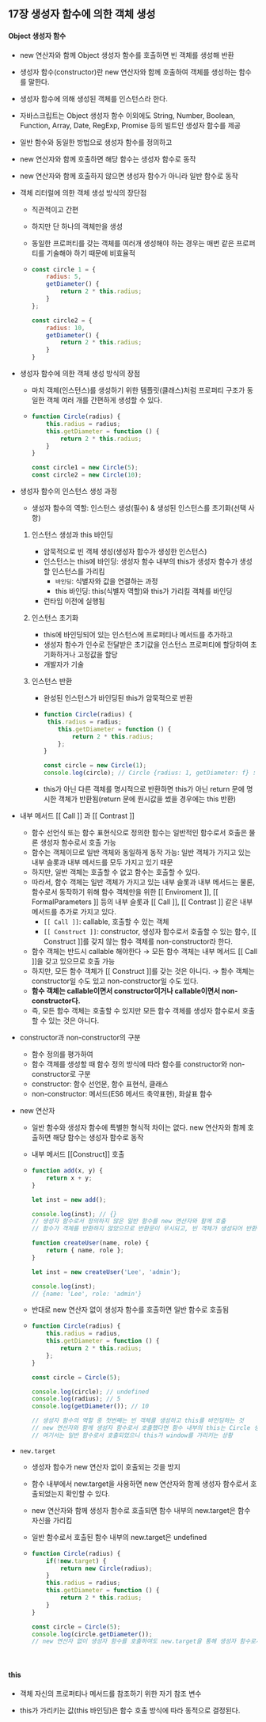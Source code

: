 ## 17장 생성자 함수에 의한 객체 생성

#### Object 생성자 함수

- new 연산자와 함께 Object 생성자 함수를 호출하면 빈 객체를 생성해 반환

- 생성자 함수(constructor)란 new 연산자와 함께 호출하여 객체를 생성하는 함수를 말한다.

- 생성자 함수에 의해 생성된 객체를 인스턴스라 한다.

- 자바스크립트는 Object 생성자 함수 이외에도 String, Number, Boolean, Function, Array, Date, RegExp, Promise 등의 빌트인 생성자 함수를 제공

- 일반 함수와 동일한 방법으로 생성자 함수를 정의하고

- new 연산자와 함께 호출하면 해당 함수는 생성자 함수로 동작

- new 연산자와 함께 호출하지 않으면 생성자 함수가 아니라 일반 함수로 동작

- 객체 리터럴에 의한 객체 생성 방식의 장단점

  - 직관적이고 간편

  - 하지만 단 하나의 객체만을 생성

  - 동일한 프로퍼티를 갖는 객체를 여러개 생성해야 하는 경우는 매번 같은 프로퍼티를 기술해야 하기 때문에 비효율적

  - ```javascript
    const circle 1 = {
        radius: 5,
        getDiameter() {
            return 2 * this.radius;
        }
    };
    
    const circle2 = {
        radius: 10,
        getDiameter() {
            return 2 * this.radius;
        }
    }
    ```

- 생성자 함수에 의한 객체 생성 방식의 장점

  - 마치 객체(인스턴스)를 생성하기 위한 템플릿(클래스)처럼 프로퍼티 구조가 동일한 객체 여러 개를 간편하게 생성할 수 있다.

  - ```javascript
    function Circle(radius) {
        this.radius = radius;
        this.getDiameter = function () {
            return 2 * this.radius;
        }
    }
    
    const circle1 = new Circle(5);
    const circle2 = new Circle(10);
    ```

- 생성자 함수의 인스턴스 생성 과정

  - 생성자 함수의 역할: 인스턴스 생성(필수) & 생성된 인스턴스를 초기화(선택 사항)

  1. 인스턴스 생성과 this 바인딩

     - 암묵적으로 빈 객체 생성(생성자 함수가 생성한 인스턴스)
     - 인스턴스는 this에 바인딩: 생성자 함수 내부의 this가 생성자 함수가 생성할 인스턴스를 가리킴
       - `바인딩`: 식별자와 값을 연결하는 과정
       - this 바인딩: this(식별자 역할)와 this가 가리킬 객체를 바인딩
     - 런타임 이전에 실행됨

  2. 인스턴스 초기화

     - this에 바인딩되어 있는 인스턴스에 프로퍼티나 메서드를 추가하고
     - 생성자 함수가 인수로 전달받은 초기값을 인스턴스 프로퍼티에 할당하여 초기화하거나 고정값을 할당
     - 개발자가 기술

  3. 인스턴스 반환

     - 완성된 인스턴스가 바인딩된 this가 암묵적으로 반환

     - ```javascript
       function Circle(radius) {
       	this.radius = radius;
           this.getDiameter = function () {
               return 2 * this.radius;
           };
       }
       
       const circle = new Circle(1);
       console.log(circle); // Circle {radius: 1, getDiameter: f} : this에 바인딩된 객체가 반환됨
       ```

     - this가 아닌 다른 객체를 명시적으로 반환하면 this가 아닌 return 문에 명시한 객체가 반환됨(return 문에 원시값을 썼을 경우에는 this 반환)

- 내부 메서드 [[ Call ]] 과 [[ Contrast ]]

  - 함수 선언식 또는 함수 표현식으로 정의한 함수는 일반적인 함수로서 호출은 물론 생성자 함수로서 호출 가능
  - 함수는 객체이므로 일반 객체와 동일하게 동작 가능: 일반 객체가 가지고 있는 내부 슬롯과 내부 메서드를 모두 가지고 있기 때문
  - 하지만, 일반 객체는 호출할 수 없고 함수는 호출할 수 있다.
  - 따라서, 함수 객체는 일반 객체가 가지고 있는 내부 슬롯과 내부 메서드는 물론, 함수로서 동작하기 위해 함수 객체만을 위한 [[ Enviroment ]], [[ FormalParameters ]] 등의 내부 슬롯과 [[ Call ]], [[ Contrast ]] 같은 내부 메서드를 추가로 가지고 있다.
    - `[[ Call ]]`: callable, 호출할 수 있는 객체
    - `[[ Construct ]]`: constructor, 생성자 함수로서 호출할 수 있는 함수, [[ Construct ]]를 갖지 않는 함수 객체를 non-constructor라 한다.
  - 함수 객체는 반드시 callable 해야한다 → 모든 함수 객체는 내부 메서드 [[ Call ]]을 갖고 있으므로 호출 가능
  - 하지만, 모든 함수 객체가 [[ Construct ]]를 갖는 것은 아니다. → 함수 객체는 constructor일 수도 있고 non-constructor일 수도 있다.
  - **함수 객체는 callable이면서 constructor이거나 callable이면서 non-constructor다.**
  - 즉, 모든 함수 객체는 호출할 수 있지만 모든 함수 객체를 생성자 함수로서 호출할 수 있는 것은 아니다.

- constructor과 non-constructor의 구분

  - 함수 정의를 평가하여
  - 함수 객체를 생성할 때 함수 정의 방식에 따라 함수를 constructor와 non-constructor로 구분
  - constructor: 함수 선언문, 함수 표현식, 클래스
  - non-constructor: 메서드(ES6 메서드 축약표현), 화살표 함수

- new 연산자

  - 일반 함수와 생성자 함수에 특별한 형식적 차이는 없다. new 연산자와 함께 호출하면 해당 함수는 생성자 함수로 동작

  - 내부 메서드 [[Construct]] 호출

  - ```javascript
    function add(x, y) {
        return x + y;
    }
    
    let inst = new add();
    
    console.log(inst); // {}
    // 생성자 함수로서 정의하지 않은 일반 함수를 new 연산자와 함께 호출
    // 함수가 객체를 반환하지 않았으므로 반환문이 무시되고, 빈 객체가 생성되어 반환됨
    
    function createUser(name, role) {
        return { name, role };
    }
    
    let inst = new createUser('Lee', 'admin');
    
    console.log(inst);
    // {name: 'Lee', role: 'admin'}
    ```

  - 반대로 new 연산자 없이 생성자 함수를 호출하면 일반 함수로 호출됨

  - ```javascript
    function Circle(radius) {
        this.radius = radius,
        this.getDiameter = function () {
            return 2 * this.radius;
        };
    }
    
    const circle = Circle(5);
    
    console.log(circle); // undefined
    console.log(radius); // 5
    console.log(getDiameter()); // 10
    
    // 생성자 함수의 역할 중 첫번째는 빈 객체를 생성하고 this를 바인딩하는 것
    // new 연산자와 함께 생성자 함수로서 호출했다면 함수 내부의 this는 Circle 생성자 함수가 생성할 인스턴스를 가리켰을 것
    // 여기서는 일반 함수로서 호출되었으니 this가 window를 가리키는 상황
    ```

- `new.target`

  - 생성자 함수가 new 연산자 없이 호출되는 것을 방지

  - 함수 내부에서 new.target을 사용하면 new 연산자와 함께 생성자 함수로서 호출되었는지 확인할 수 있다.

  - new 연산자와 함께 생성자 함수로 호출되면 함수 내부의 new.target은 함수 자신을 가리킴

  - 일반 함수로서 호출된 함수 내부의 new.target은 undefined

  - ```javascript
    function Circle(radius) {
    	if(!new.target) {
            return new Circle(radius);
        }
        this.radius = radius;
        this.getDiameter = function () {
            return 2 * this.radius;
        }
    }
    
    const circle = Circle(5);
    console.log(circle.getDiameter());
    // new 연산자 없이 생성자 함수를 호출하여도 new.target을 통해 생성자 함수로서 호출됨
    ```

<br>

#### this

- 객체 자신의 프로퍼티나 메서드를 참조하기 위한 자기 참조 변수

- this가 가리키는 값(this 바인딩)은 함수 호출 방식에 따라 동적으로 결정된다.